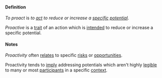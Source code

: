 #### Definition

*To proact* is *to [act](https://github.com/gcassel/Modular-Organizing-Terminology/blob/master/terms/act.md) to reduce or increase a [specific](https://github.com/gcassel/Modular-Organizing-Terminology/blob/master/terms/specific.md) [potential](https://github.com/gcassel/Modular-Organizing-Terminology/blob/master/terms/potential.md)*.

*Proactive* is a [trait](https://github.com/gcassel/Modular-Organizing-Terminology/blob/master/terms/proactive.md) of an action which is [intended](https://github.com/gcassel/Modular-Organizing-Terminology/blob/master/terms/intend.md) to reduce or increase a specific potential.

#### Notes

*Proactivity* often [relates](https://github.com/gcassel/Modular-Organizing-Terminology/blob/master/terms/relate.md) to specific [risks](https://github.com/gcassel/Modular-Organizing-Terminology/blob/master/terms/risk.md) or [opportunities](https://github.com/gcassel/Modular-Organizing-Terminology/blob/master/terms/opportunity.md).

Proactivity tends to [imply](https://github.com/gcassel/Modular-Organizing-Terminology/blob/master/terms/imply.md) addressing potentials which aren't highly [legible](https://github.com/gcassel/Modular-Organizing-Terminology/blob/master/terms/legible.md) to many or most [participants](https://github.com/gcassel/Modular-Organizing-Terminology/blob/master/terms/participate.md) in a specific [context](https://github.com/gcassel/Modular-Organizing-Terminology/blob/master/terms/context.md).
